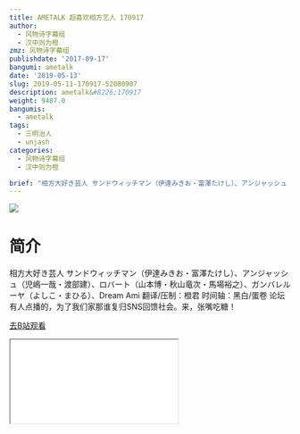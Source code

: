 ```yaml
---
title: AMETALK 超喜欢相方艺人 170917
author:
  - 风物诗字幕组
  - 汉中则为橙
zmz: 风物诗字幕组
publishdate: '2017-09-17'
bangumi: ametalk
date: '2019-05-13'
slug: 2019-05-11-170917-52080907
description: ametalk&#8226;170917
weight: 9487.0
bangumis:
  - ametalk
tags:
  - 三明治人
  - unjash
categories:
  - 风物诗字幕组
  - 汉中则为橙

brief: "相方大好き芸人 サンドウィッチマン（伊達みきお・富澤たけし）、アンジャッシュ（児嶋一哉・渡部建）、ロバート（山本博・秋山竜次・馬場裕之）、ガンバレルーヤ（よしこ・まひる）、Dream Ami 翻译/压制：橙君 时间轴：黑白/蛋卷 论坛有人点播的，为了我们家那谁复归SNS回馈社会。来，张嘴吃糖！"
---
```

![](https://i.imgur.com/EG1hEpc.jpg)
# 简介  
相方大好き芸人
サンドウィッチマン（伊達みきお・富澤たけし）、アンジャッシュ（児嶋一哉・渡部建）、ロバート（山本博・秋山竜次・馬場裕之）、ガンバレルーヤ（よしこ・まひる）、Dream Ami
翻译/压制：橙君 时间轴：黑白/蛋卷
论坛有人点播的，为了我们家那谁复归SNS回馈社会。来，张嘴吃糖！  

[去B站观看](https://www.bilibili.com/video/av52080907/)
<div class ="resp-container"><iframe class="testiframe" src="//player.bilibili.com/player.html?aid=52080907"", scrolling="no", allowfullscreen="true" > </iframe></div> 
